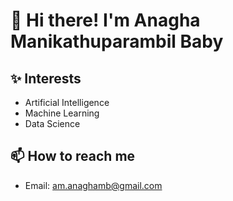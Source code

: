 # 👋 Hi there! I'm Anagha Manikathuparambil Baby

## ✨ Interests
- Artificial Intelligence
- Machine Learning
- Data Science

## 📫 How to reach me
- Email: am.anaghamb@gmail.com
